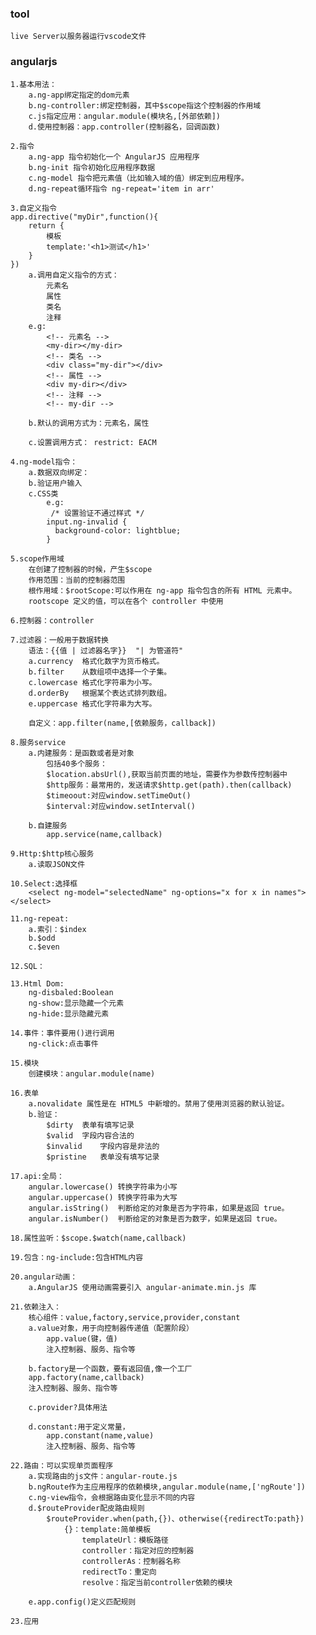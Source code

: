 ### tool
    live Server以服务器运行vscode文件

### angularjs
    1.基本用法：
        a.ng-app绑定指定的dom元素
        b.ng-controller:绑定控制器，其中$scope指这个控制器的作用域
        c.js指定应用：angular.module(模块名,[外部依赖])
        d.使用控制器：app.controller(控制器名，回调函数)

    2.指令
        a.ng-app 指令初始化一个 AngularJS 应用程序
        b.ng-init 指令初始化应用程序数据
        c.ng-model 指令把元素值（比如输入域的值）绑定到应用程序。
        d.ng-repeat循环指令 ng-repeat='item in arr'

    3.自定义指令
    app.directive("myDir",function(){
        return {
            模板
            template:'<h1>测试</h1>'
        }
    })
        a.调用自定义指令的方式：
            元素名
            属性
            类名
            注释
        e.g:
            <!-- 元素名 -->
            <my-dir></my-dir>
            <!-- 类名 -->
            <div class="my-dir"></div>
            <!-- 属性 -->
            <div my-dir></div>
            <!-- 注释 -->
            <!-- my-dir -->

        b.默认的调用方式为：元素名，属性

        c.设置调用方式： restrict: EACM

    4.ng-model指令：
        a.数据双向绑定：
        b.验证用户输入
        c.CSS类
            e.g:
             /* 设置验证不通过样式 */
            input.ng-invalid { 
              background-color: lightblue;
            }

    5.scope作用域
        在创建了控制器的时候，产生$scope
        作用范围：当前的控制器范围
        根作用域：$rootScope:可以作用在 ng-app 指令包含的所有 HTML 元素中。
        rootscope 定义的值，可以在各个 controller 中使用

    6.控制器：controller

    7.过滤器：一般用于数据转换
        语法：{{值 | 过滤器名字}}  "| 为管道符"
        a.currency	格式化数字为货币格式。
        b.filter	从数组项中选择一个子集。
        c.lowercase	格式化字符串为小写。
        d.orderBy	根据某个表达式排列数组。
        e.uppercase	格式化字符串为大写。

        自定义：app.filter(name,[依赖服务，callback])

    8.服务service
        a.内建服务：是函数或者是对象
            包括40多个服务：
            $location.absUrl(),获取当前页面的地址，需要作为参数传控制器中
            $http服务：最常用的，发送请求$http.get(path).then(callback)
            $timeoout:对应window.setTimeOut()
            $interval:对应window.setInterval()

        b.自建服务
            app.service(name,callback)

    9.Http:$http核心服务
        a.读取JSON文件
    
    10.Select:选择框
        <select ng-model="selectedName" ng-options="x for x in names"></select>

    11.ng-repeat:
        a.索引：$index
        b.$odd
        c.$even

    12.SQL：

    13.Html Dom:
        ng-disbaled:Boolean
        ng-show:显示隐藏一个元素
        ng-hide:显示隐藏元素

    14.事件：事件要用()进行调用
        ng-click:点击事件

    15.模块
        创建模块：angular.module(name)

    16.表单
        a.novalidate 属性是在 HTML5 中新增的。禁用了使用浏览器的默认验证。
        b.验证：
            $dirty	表单有填写记录
            $valid	字段内容合法的
            $invalid	字段内容是非法的
            $pristine	表单没有填写记录

    17.api:全局：
        angular.lowercase()	转换字符串为小写
        angular.uppercase()	转换字符串为大写
        angular.isString()	判断给定的对象是否为字符串，如果是返回 true。
        angular.isNumber()	判断给定的对象是否为数字，如果是返回 true。

    18.属性监听：$scope.$watch(name,callback)

    19.包含：ng-include:包含HTML内容

    20.angular动画：
        a.AngularJS 使用动画需要引入 angular-animate.min.js 库

    21.依赖注入：
        核心组件：value,factory,service,provider,constant
        a.value对象，用于向控制器传递值（配置阶段）
            app.value(键，值)
            注入控制器、服务、指令等

        b.factory是一个函数，要有返回值,像一个工厂
        app.factory(name,callback)
        注入控制器、服务、指令等

        c.provider?具体用法

        d.constant:用于定义常量，
            app.constant(name,value)
            注入控制器、服务、指令等

    22.路由：可以实现单页面程序
        a.实现路由的js文件：angular-route.js
        b.ngRoute作为主应用程序的依赖模块,angular.module(name,['ngRoute'])
        c.ng-view指令，会根据路由变化显示不同的内容
        d.$routeProvider配皮路由规则
            $routeProvider.when(path,{})、otherwise({redirectTo:path})
                {}：template:简单模板
                    templateUrl：模板路径
                    controller：指定对应的控制器
                    controllerAs：控制器名称
                    redirectTo：重定向
                    resolve：指定当前controller依赖的模块

        e.app.config()定义匹配规则

    23.应用
        